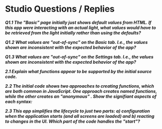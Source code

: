# Studio Questions / Replies

***Q1.1 The "Basic" page initially just shows default values from HTML. If this app were interacting with an actual light, what values would have to be retrieved from the light initially rather than using the defaults?***

***Q1.2 What values are "out-of-sync" on the Basic tab. I.e., the values shown are inconsistent with the expected behavior of the app?***

***Q1.3 What values are "out-of-sync" on the Settings tab. I.e., the values shown are inconsistent with the expected behavior of the app?***

***2.1 Explain what functions appear to be supported by the initial source code.***

***2.2 The initial code shows two approaches to creating functions, which are both common in JavaScript.  One approach creates _named_ functions, while the other creates an "anonymous" . Show the signifiant aspects of each syntax:***

***2.3 This app simplifies the lifecycle to just two parts: a) configuration when the application starts (and all screens are loaded) and b) reacting to changes in the UI.  Which part of the code handles the "start"?***
